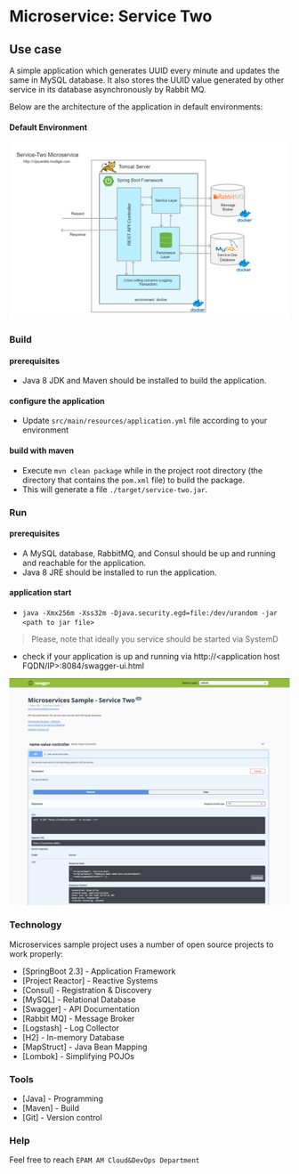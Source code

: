 

# Microservice: Service Two

## Use case

A simple application which generates UUID every minute and updates the same in MySQL database. It also stores the UUID value generated by other service in its database asynchronously by Rabbit MQ.

Below are the architecture of the application in default environments:

#### Default Environment
![alt tag](./doc/architecture/service-two%20(docker).png?raw=true)   

### Build

#### prerequisites
- Java 8 JDK and Maven should be installed to build the application.

#### configure the application
- Update `src/main/resources/application.yml` file according to your environment

#### build with maven
- Execute `mvn clean package` while in the project root directory (the directory that contains the `pom.xml` file) to build the package. 
- This will generate a file `./target/service-two.jar`.

### Run

#### prerequisites

- A MySQL database, RabbitMQ, and Consul should be up and running and reachable for the application.
- Java 8 JRE should be installed to run the application.

#### application start
- `java -Xmx256m -Xss32m -Djava.security.egd=file:/dev/urandom -jar <path to jar file>`

> Please, note that ideally you service should be started via SystemD

- check if your application is up and running via http://<application host FQDN/IP>:8084/swagger-ui.html

![alt tag](./doc/tools/swagger.png?raw=true)   

### Technology

Microservices sample project uses a number of open source projects to work properly:

* [SpringBoot 2.3] - Application Framework
* [Project Reactor] - Reactive Systems
* [Consul] - Registration & Discovery
* [MySQL] - Relational Database
* [Swagger] - API Documentation
* [Rabbit MQ] - Message Broker
* [Logstash] - Log Collector
* [H2] - In-memory Database
* [MapStruct] - Java Bean Mapping
* [Lombok] - Simplifying POJOs

### Tools

* [Java] - Programming
* [Maven] - Build
* [Git] - Version control

### Help

Feel free to reach `EPAM AM Cloud&DevOps Department`

